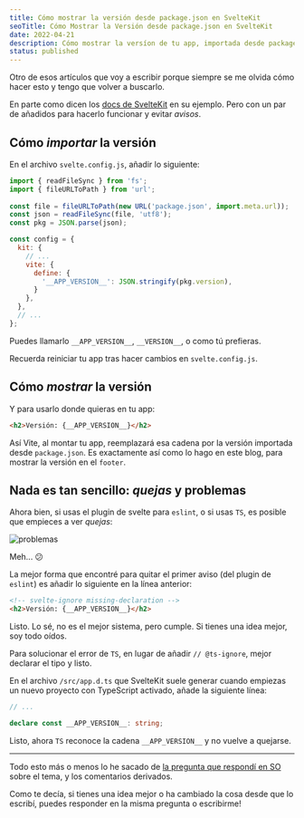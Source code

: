 ```yaml
---
title: Cómo mostrar la versión desde package.json en SvelteKit
seoTitle: Cómo Mostrar la Versión desde package.json en SvelteKit
date: 2022-04-21
description: Cómo mostrar la versíon de tu app, importada desde package.json, sin errores ni problemas de ningún tipo
status: published
---
```


Otro de esos artículos que voy a escribir porque siempre se me olvida cómo hacer esto y tengo que volver a buscarlo.

En parte como dicen los [docs de SvelteKit](https://kit.svelte.dev/faq#read-package-json) en su ejemplo. Pero con un par de añadidos para hacerlo funcionar y evitar *avisos*.

## Cómo *importar* la versión

En el archivo `svelte.config.js`, añadir lo siguiente:

```js
import { readFileSync } from 'fs';
import { fileURLToPath } from 'url';
 
const file = fileURLToPath(new URL('package.json', import.meta.url));
const json = readFileSync(file, 'utf8');
const pkg = JSON.parse(json);

const config = {
  kit: {
    // ...
    vite: {
      define: {
        '__APP_VERSION__': JSON.stringify(pkg.version),
      }
    },
  },
  // ...
};
```

Puedes llamarlo `__APP_VERSION__`, `__VERSION__`, o como tú prefieras.

Recuerda reiniciar tu app tras hacer cambios en `svelte.config.js`.

## Cómo *mostrar* la versión

Y para usarlo donde quieras en tu app:

```html
<h2>Versión: {__APP_VERSION__}</h2>
```

Así Vite, al montar tu app, reemplazará esa cadena por la versión importada desde `package.json`. Es exactamente así como lo hago en este blog, para mostrar la versión en el `footer`.

## Nada es tan sencillo: *quejas* y problemas

Ahora bien, si usas el plugin de svelte para `eslint`, o si usas `TS`, es posible que empieces a ver *quejas*:

![problemas](/problemas.png)

Meh... 😕

La mejor forma que encontré para quitar el primer aviso (del plugin de `eslint`) es añadir lo siguiente en la línea anterior:

```html
<!-- svelte-ignore missing-declaration -->
<h2>Versión: {__APP_VERSION__}</h2>
```

Listo. Lo sé, no es el mejor sistema, pero cumple. Si tienes una idea mejor, soy todo oídos.

Para solucionar el error de `TS`, en lugar de añadir `// @ts-ignore`, mejor declarar el tipo y listo.

En el archivo `/src/app.d.ts` que SvelteKit suele generar cuando empiezas un nuevo proyecto con TypeScript activado, añade la siguiente línea:

```ts
// ...

declare const __APP_VERSION__: string;

```

Listo, ahora `TS` reconoce la cadena `__APP_VERSION__` y no vuelve a quejarse.

---

Todo esto más o menos lo he sacado de [la pregunta que respondí en SO](https://stackoverflow.com/questions/70034450/how-do-i-add-a-version-number-to-a-sveltekit-vite-app/71423592#71423592) sobre el tema, y los comentarios derivados.

Como te decía, si tienes una idea mejor o ha cambiado la cosa desde que lo escribí, puedes responder en la misma pregunta o escribirme!

